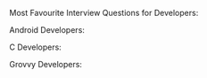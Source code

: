 Most Favourite Interview Questions for Developers:

Android Developers:



C Developers:


Grovvy Developers:
